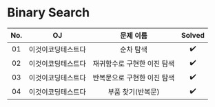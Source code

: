 # Binary Search


|          No.          |        OJ        |        문제 이름         |        Solved         |
| :-----: |  :--------: |:---------------------: | :-----: |
| 01 | 이것이코딩테스트다 | 순차 탐색 | ✔️ |
| 02 | 이것이코딩테스트다 | 재귀함수로 구현한 이진 탐색 | ✔️ |
| 03 | 이것이코딩테스트다 | 반복문으로 구현한 이진 탐색 | ✔️ |
| 04 | 이것이코딩테스트다 | 부품 찾기(반복문) | ✔️ |